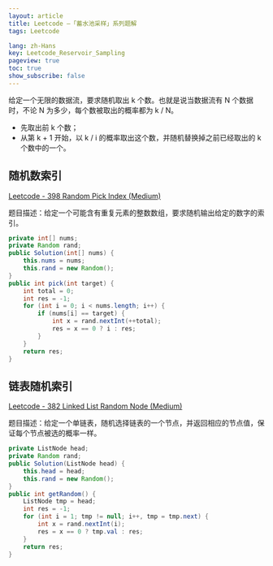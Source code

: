 ```yaml
---
layout: article
title: Leetcode —「蓄水池采样」系列题解
tags: Leetcode

lang: zh-Hans
key: Leetcode_Reservoir_Sampling
pageview: true
toc: true
show_subscribe: false
---
```


给定一个无限的数据流，要求随机取出 k 个数。也就是说当数据流有 N 个数据时，不论 N 为多少，每个数被取出的概率都为 k / N。

- 先取出前 k 个数；
- 从第 k + 1 开始，以 k / i 的概率取出这个数，并随机替换掉之前已经取出的 k 个数中的一个。

## 随机数索引

[Leetcode - 398 Random Pick Index (Medium)](https://leetcode.com/problems/random-pick-index/)

题目描述：给定一个可能含有重复元素的整数数组，要求随机输出给定的数字的索引。

```java
private int[] nums;
private Random rand;
public Solution(int[] nums) {
    this.nums = nums;
    this.rand = new Random();
}
public int pick(int target) {
    int total = 0;
    int res = -1;
    for (int i = 0; i < nums.length; i++) {
        if (nums[i] == target) {
            int x = rand.nextInt(++total);
            res = x == 0 ? i : res;
        }
    }
    return res;
}
```

## 链表随机索引

[Leetcode - 382 Linked List Random Node (Medium)](https://leetcode.com/problems/linked-list-random-node/)

题目描述：给定一个单链表，随机选择链表的一个节点，并返回相应的节点值，保证每个节点被选的概率一样。

```java
private ListNode head;
private Random rand;
public Solution(ListNode head) {
    this.head = head;
    this.rand = new Random();
}
public int getRandom() {
    ListNode tmp = head;
    int res = -1;
    for (int i = 1; tmp != null; i++, tmp = tmp.next) {
        int x = rand.nextInt(i);
        res = x == 0 ? tmp.val : res;
    }
    return res;
}
```